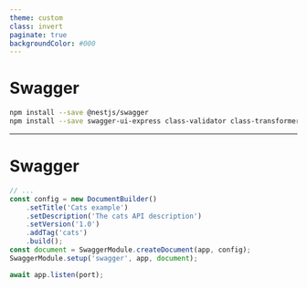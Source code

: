 ```yaml
---
theme: custom
class: invert
paginate: true
backgroundColor: #000
---
```


# Swagger
<!-- 
Podařilo se nám definovat a otestovat několik endpointů.
To by nám stačilo pro osobní projekt, ale pro komerční aplikace bychom chtěli něco sofistikovanějšího.
-->

```bash
npm install --save @nestjs/swagger
npm install --save swagger-ui-express class-validator class-transformer
```
<!--
Nainstalujeme si swagger do projektu podle dokumentace. 
Co ale v dokumentaci nezmiňovali je swagger-ui-express a class-validator class-transformer.
Swagger-ui-express potřebujeme ke správnmu zobrazení webového ui rozhraní 
a class-validator a class-transformer pro to aby nám nespadl build. 
Já s tím měl problém, je možné že to je ale lokální problém a vás e nebude týkat. 
Pro jistotu to ale zmiňuji.
-->

---

# Swagger
```typescript
// ...
const config = new DocumentBuilder()
    .setTitle('Cats example')
    .setDescription('The cats API description')
    .setVersion('1.0')
    .addTag('cats')
    .build();
const document = SwaggerModule.createDocument(app, config);
SwaggerModule.setup('swagger', app, document);

await app.listen(port);
```
<!--
V main.ts si přidáme swagger do aplikace.
Nejdříve si vytvoříme konfiguraci dokumentu.
Nastavíme si název, popis, verzi a tagy.

'swagger' v setup funkci je cesta na které bude swagger dostupný.
Taky máme automaticky dostupný endpoint "swagger-json", který nám vrátí json s definicí swagger dokumentu.
"swagger" ve "swagger-json" odpovídá tomu co jsme nastavili v setup funkci.
-->
